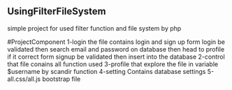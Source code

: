 ## UsingFilterFileSystem
simple project for used filter function and file system by php

#ProjectComponent
1-login
  the file contains login and sign up 
  form login 
    be validated then search email and password on database then  head to profile  if it correct
  form signup 
    be validated then insert into the database
2-control
  that file conains all function used 
3-profile
  that explore the file  in variable $username  by scandir  function
4-setting
  Contains database settings
5-all.css/all.js
  bootstrap file
